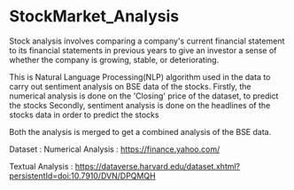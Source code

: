 # StockMarket_Analysis
Stock analysis involves comparing a company's current financial statement to its financial statements in previous years to give an investor a sense of whether the company is growing, stable, or deteriorating.

This is Natural Language Processing(NLP) algorithm used in the data to carry out sentiment analysis on BSE data of the stocks.
Firstly, the numerical analysis is done on the 'Closing' price of the dataset, to predict  the stocks
Secondly, sentiment analysis is done on the headlines of the stocks data in order to predict the stocks

Both the analysis is merged to get a combined analysis of the BSE data.

Dataset : Numerical Analysis : https://finance.yahoo.com/
         
   Textual Analysis : https://dataverse.harvard.edu/dataset.xhtml?persistentId=doi:10.7910/DVN/DPQMQH
